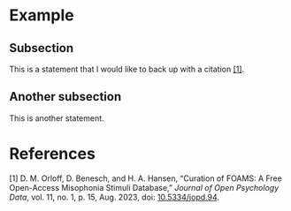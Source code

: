 
# Example

## Subsection

This is a statement that I would like to back up with a citation
[\[1\]](#ref-orloffCurationFOAMSFree2023).

## Another subsection

This is another statement.

# References

<div id="refs" class="references csl-bib-body" entry-spacing="0">

<div id="ref-orloffCurationFOAMSFree2023" class="csl-entry">

<span class="csl-left-margin">\[1\]
</span><span class="csl-right-inline">D. M. Orloff, D. Benesch, and H.
A. Hansen, “Curation of FOAMS: A Free Open-Access Misophonia Stimuli
Database,” *Journal of Open Psychology Data*, vol. 11, no. 1, p. 15,
Aug. 2023, doi:
[10.5334/jopd.94](https://doi.org/10.5334/jopd.94).</span>

</div>

</div>
